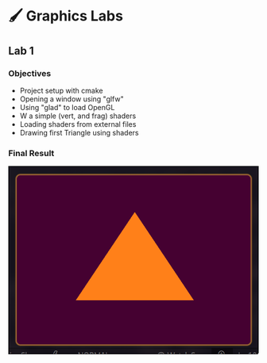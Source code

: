 # :paintbrush: Graphics Labs

## Lab 1

### Objectives

* Project setup with cmake
* Opening a window using "glfw"
* Using "glad" to load OpenGL
* W a simple (vert, and frag) shaders
* Loading shaders from external files
* Drawing first Triangle using shaders

### Final Result

![Lab 1](./imgs/lab1-tri.png)